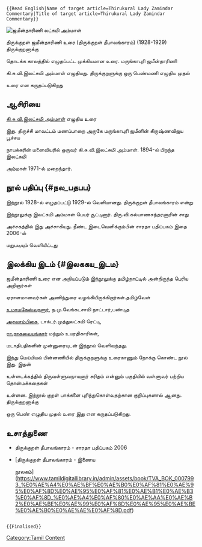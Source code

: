 ```{=mediawiki}
{{Read English|Name of target article=Thirukural Lady Zamindar Commentary|Title of target article=Thirukural Lady Zamindar Commentary}}
```
![ஜமீன்தாரிணி லட்சுமி அம்மாள் ](Jameen1.png "ஜமீன்தாரிணி லட்சுமி அம்மாள் ")
திருக்குறள் ஜமீன்தாரிணி உரை (திருக்குறள் தீபாலங்காரம்) (1928-1929) திருக்குறளுக்கு
தொடக்க காலத்தில் எழுதப்பட்ட முக்கியமான உரை. மருங்காபுரி ஜமீன்தாரிணி
கி.சு.வி.இலட்சுமி அம்மாள் எழுதியது. திருக்குறளுக்கு ஒரு பெண்மணி எழுதிய முதல்
உரை என கருதப்படுகிறது

## ஆசிரியை

[கி.சு.வி.இலட்சுமி அம்மாள்](கி.சு.வி.இலட்சுமி_அம்மாள் "wikilink") எழுதிய உரை
இது. திருச்சி மாவட்டம் மணப்பாறை அருகே மருங்காபுரி ஜமீனின் கிருஷ்ணவிஜய பூச்சய
நாயக்கரின் மனைவியரில் ஒருவர் கி.சு.வி.இலட்சுமி அம்மாள். 1894-ல் பிறந்த இலட்சுமி
அம்மாள் 1971-ல் மறைந்தார்.

## நூல் பதிப்பு {#நல_பதபப}

இந்நூல் 1928-ல் எழுதப்பட்டு 1929-ல் வெளியானது. திருக்குறள் தீபாலங்காரம் என்று
இந்நூலுக்கு இலட்சுமி அம்மாள் பெயர் சூட்டினார். திரு.வி.கல்யாணசுந்தரனாரின் சாது
அச்சகத்தில் இது அச்சாகியது. நீண்ட இடைவெளிக்கும்பின் சாரதா பதிப்பகம் இதை 2006-ல்
மறுபடியும் வெளியிட்டது

## இலக்கிய இடம் {#இலககய_இடம}

ஜமீன்தாரிணி உரை என அறியப்படும் இந்நூலுக்கு தமிழ்நாட்டில் அன்றிருந்த பெரிய அறிஞர்கள்
ஏராளமானவர்கள் அணிந்துரை வழங்கியிருக்கிறார்கள்.தமிழ்வேள்
[உமாமகேஸ்வரனார்](உமாமகேஸ்வரனார் "wikilink"), ந.மு.வேங்கடசாமி நாட்டார்,பண்டித
[அசலாம்பிகை](அசலாம்பிகை "wikilink"), டாக்டர்.முத்துலட்சுமி ரெட்டி,
[ரா.ராகவையங்கார்](ரா.ராகவையங்கார் "wikilink") மற்றும் உயரதிகாரிகள்,
மடாதிபதிகளின் முன்னுரையுடன் இந்நூல் வெளிவந்தது.

இந்து மெய்யியல் பின்னணியில் திருக்குறளுக்கு உரைகாணும் நோக்கு கொண்ட நூல் இது. இதன்
உள்ளடக்கத்தில் திருவள்ளுவநாயனார் சரிதம் என்னும் பகுதியில் வள்ளுவர் பற்றிய தொன்மக்கதைகள்
உள்ளன. இந்நூல் குறள் பாக்களை புரிந்துகொள்வதற்கான குறிப்புகளால் ஆனது. திருக்குறளுக்கு
ஒரு பெண் எழுதிய முதல் உரை இது என கருதப்படுகிறது.

## உசாத்துணை

-   திருக்குறள் தீபாலங்காரம் - சாரதா பதிப்பகம் 2006
-   [திருக்குறள் தீபாலங்காரம் - இணைய
    நூலகம்](https://www.tamildigitallibrary.in/admin/assets/book/TVA_BOK_0007993_%E0%AE%A4%E0%AE%BF%E0%AE%B0%E0%AF%81%E0%AE%95%E0%AF%8D%E0%AE%95%E0%AF%81%E0%AE%B1%E0%AE%B3%E0%AF%8D_%E0%AE%A4%E0%AF%80%E0%AE%AA%E0%AE%B2%E0%AE%BE%E0%AE%99%E0%AF%8D%E0%AE%95%E0%AE%BE%E0%AE%B0%E0%AE%AE%E0%AF%8D.pdf)

```{=mediawiki}
{{Finalised}}
```
[Category:Tamil Content](Category:Tamil_Content "wikilink")
